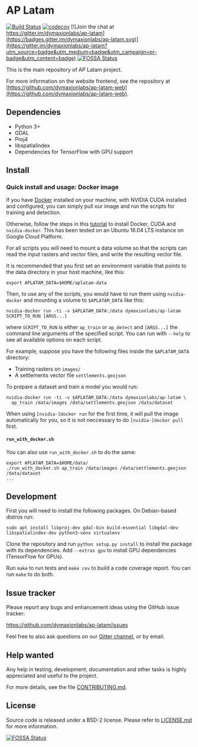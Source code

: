 # AP Latam

[![Build Status](https://travis-ci.org/dymaxionlabs/ap-latam.svg?branch=master)](https://travis-ci.org/dymaxionlabs/ap-latam)
[![codecov](https://codecov.io/gh/dymaxionlabs/ap-latam/branch/master/graph/badge.svg)](https://codecov.io/gh/dymaxionlabs/ap-latam)
[![Join the chat at https://gitter.im/dymaxionlabs/ap-latam](https://badges.gitter.im/dymaxionlabs/ap-latam.svg)](https://gitter.im/dymaxionlabs/ap-latam?utm_source=badge&utm_medium=badge&utm_campaign=pr-badge&utm_content=badge)
[![FOSSA Status](https://app.fossa.com/api/projects/git%2Bgithub.com%2Fmadarasatt%2Fap-latam.svg?type=shield)](https://app.fossa.com/projects/git%2Bgithub.com%2Fmadarasatt%2Fap-latam?ref=badge_shield)

This is the main repository of AP Latam project.

For more information on the website frontend, see the repository at
[https://github.com/dymaxionlabs/ap-latam-web](https://github.com/dymaxionlabs/ap-latam-web).


## Dependencies

* Python 3+
* GDAL
* Proj4
* libspatialindex
* Dependencies for TensorFlow with GPU support


## Install

### Quick install and usage: Docker image

If you have [Docker](https://www.docker.com/community-edition) installed on
your machine, with NVIDIA CUDA installed and configured, you can simply pull
our image and run the scripts for training and detection.

Otherwise, follow the steps in this
[tutorial](https://medium.com/google-cloud/jupyter-tensorflow-nvidia-gpu-docker-google-compute-engine-4a146f085f17)
to install Docker, CUDA and `nvidia-docker`.  This has been tested on an Ubuntu
16.04 LTS instance on Google Cloud Platform.

For all scripts you will need to mount a data volume so that the scripts can
read the input rasters and vector files, and write the resulting vector file.

It is recommended that you first set an environment variable that points to the
data directory in your host machine, like this:

```
export APLATAM_DATA=$HOME/aplatam-data
```

Then, to use any of the scripts, you would have to run them using
`nvidia-docker` and mounting a volume to `$APLATAM_DATA` like this:

```
nvidia-docker run -ti -v $APLATAM_DATA:/data dymaxionlabs/ap-latam SCRIPT_TO_RUN [ARGS...]
```

where `SCRIPT_TO_RUN` is either `ap_train` or `ap_detect` and `[ARGS...]` the
command line arguments of the specified script. You can run with `--help` to
see all available options on each script.

For example, suppose you have the following files inside the `$APLATAM_DATA`
directory:

* Training rasters on `images/`
* A settlements vector file `settlements.geojson`

To prepare a dataset and train a model you would run:

```
nvidia-docker run -ti -v $APLATAM_DATA:/data dymaxionlabs/ap-latam \
  ap_train /data/images /data/settlements.geojson /data/dataset
```

When using `[nvidia-]docker run` for the first time, it will pull the image
automatically for you, so it is not neccessary to do `[nvidia-]docker pull`
first.

#### `run_with_docker.sh`

You can also use `run_with_docker.sh` to do the same:

```
export APLATAM_DATA=$HOME/data/
./run_with_docker.sh ap_train /data/images /data/settlements.geojson /data/dataset
...
```

## Development

First you will need to install the following packages.  On Debian-based distros
run:

```
sudo apt install libproj-dev gdal-bin build-essential libgdal-dev libspatialindex-dev python3-venv virtualenv
```

Clone the repository and run `python setup.py install` to install the package
with its dependencies.  Add `--extras gpu` to install GPU dependencies
(TensorFlow for GPUs).

Run `make` to run tests and `make cov` to build a code coverage report. You can
run `make` to do both.


## Issue tracker

Please report any bugs and enhancement ideas using the GitHub issue tracker:

  https://github.com/dymaxionlabs/ap-latam/issues

Feel free to also ask questions on our
[Gitter channel](https://gitter.im/dymaxionlabs/ap-latam), or by email.


## Help wanted

Any help in testing, development, documentation and other tasks is highly
appreciated and useful to the project.

For more details, see the file [CONTRIBUTING.md](CONTRIBUTING.md).


## License

Source code is released under a BSD-2 license.  Please refer to
[LICENSE.md](LICENSE.md) for more information.


[![FOSSA Status](https://app.fossa.com/api/projects/git%2Bgithub.com%2Fmadarasatt%2Fap-latam.svg?type=large)](https://app.fossa.com/projects/git%2Bgithub.com%2Fmadarasatt%2Fap-latam?ref=badge_large)